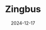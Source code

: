 ---  
layout: startup_page  
title: "Zingbus"  
id: "zingbus.com"  
permalink: "/zingbuszingbus.com12172024/"  
website: "https://www.zingbus.com/"  
funding_round: "Series A"  
funding_amount: "$9M"  
investors: "bp Ventures"  
about: "Zingbus operates a platform providing frontend and backend digital infrastructure for bus operators. This includes pricing, fleet management, route optimization, and a dedicated ticketing marketplace. The platform aims to streamline the transition to electric buses and improve intercity travel."  
markets: "Transportation, Electric Vehicles, Software Development"  
hq: "Gurugram, Haryana, India"  
founded_year: "2019"  
linkedin: "https://in.linkedin.com/company/zingbus"  
twitter: "https://twitter.com/zingbus"  
instagram: ""  
facebook: "https://www.facebook.com/zing.bus/"  
crunchbase: "https://www.crunchbase.com/organization/zingbus"  
pitchbook: "https://pitchbook.com/profiles/company/455115-61"  

date_display: "17-Dec-2024"  
date: "2024-12-17"

# SEO Optimization  
meta_title: "Zingbus - Series A Funding ($9M)"  
meta_description: "Zingbus, Zingbus operates a platform providing frontend and backend digital infrastructure for bus operators. This includes pricing, fleet management, route op..."  
meta_keywords: "Zingbus, Transportation, Electric Vehicles, Software Development, Series A funding"  
canonical_url: "https://startup.projectstartups.com/zingbuszingbus.com12172024/"  
---